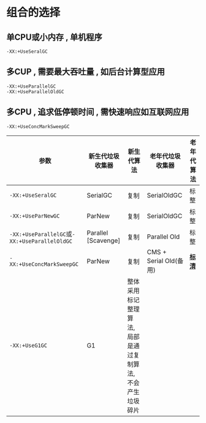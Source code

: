 # 组合的选择

## 单CPU或小内存 , 单机程序

```
-XX:+UseSeralGC
```

## 多CUP , 需要最大吞吐量  , 如后台计算型应用

```
-XX:+UseParallelGC
-XX:+UseParallelOldGC
```

## 多CPU , 追求低停顿时间 , 需快速响应如互联网应用

```
-XX:+UseConcMarkSweepGC
```

| 参数                                          | 新生代垃圾收集器    | 新生代算法                                               | 老年代垃圾收集器       | 老年代算法      |
| --------------------------------------------- | ------------------- | -------------------------------------------------------- | ---------------------- | --------------- |
| `-XX:+UseSeralGC`                             | SerialGC            | 复制                                                     | SerialOldGC            | 标整            |
| `-XX:+UseParNewGC`                            | ParNew              | 复制                                                     | SerialOldGC            | 标整            |
| `-XX:+UseParallelGC`或`-XX:+UseParallelOldGC` | Parallel [Scavenge] | 复制                                                     | Parallel Old           | 标整            |
| `-XX:+UseConcMarkSweepGC`                     | ParNew              | 复制                                                     | CMS + Serial Old(备用) | **<u>标清</u>** |
| `-XX:+UseG1GC`                                | G1                  | 整体采用标记整理算法,局部是通过复制算法,不会产生垃圾碎片 |                        |                 |


